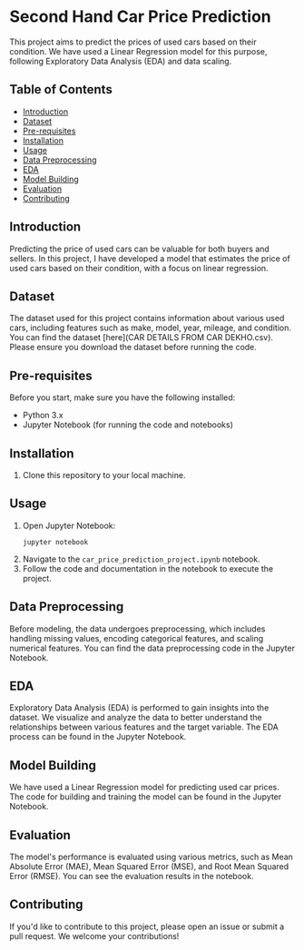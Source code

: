 # Second Hand Car Price Prediction

This project aims to predict the prices of used cars based on their condition. We have used a Linear Regression model for this purpose, following Exploratory Data Analysis (EDA) and data scaling. 

## Table of Contents
- [Introduction](#introduction)
- [Dataset](#dataset)
- [Pre-requisites](#pre-requisites)
- [Installation](#installation)
- [Usage](#usage)
- [Data Preprocessing](#data-preprocessing)
- [EDA](#eda)
- [Model Building](#model-building)
- [Evaluation](#evaluation)
- [Contributing](#contributing)

## Introduction
Predicting the price of used cars can be valuable for both buyers and sellers. In this project, I have developed a model that estimates the price of used cars based on their condition, with a focus on linear regression.

## Dataset
The dataset used for this project contains information about various used cars, including features such as make, model, year, mileage, and condition. You can find the dataset [here](CAR DETAILS FROM CAR DEKHO.csv). Please ensure you download the dataset before running the code.

## Pre-requisites
Before you start, make sure you have the following installed:
- Python 3.x
- Jupyter Notebook (for running the code and notebooks)

## Installation
1. Clone this repository to your local machine.

## Usage
1. Open Jupyter Notebook:
   ```
   jupyter notebook
   ```
2. Navigate to the `car_price_prediction_project.ipynb` notebook.
3. Follow the code and documentation in the notebook to execute the project.

## Data Preprocessing
Before modeling, the data undergoes preprocessing, which includes handling missing values, encoding categorical features, and scaling numerical features. You can find the data preprocessing code in the Jupyter Notebook.

## EDA
Exploratory Data Analysis (EDA) is performed to gain insights into the dataset. We visualize and analyze the data to better understand the relationships between various features and the target variable. The EDA process can be found in the Jupyter Notebook.

## Model Building
We have used a Linear Regression model for predicting used car prices. The code for building and training the model can be found in the Jupyter Notebook.

## Evaluation
The model's performance is evaluated using various metrics, such as Mean Absolute Error (MAE), Mean Squared Error (MSE), and Root Mean Squared Error (RMSE). You can see the evaluation results in the notebook.

## Contributing
If you'd like to contribute to this project, please open an issue or submit a pull request. We welcome your contributions!
